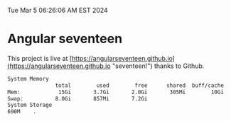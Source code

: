 Tue Mar  5 06:26:06 AM EST 2024

# Angular seventeen


This project is live at [https://angularseventeen.github.io](https://angularseventeen.github.io "seventeen!") thanks to Github.

```bash
System Memory
               total        used        free      shared  buff/cache   available
Mem:            15Gi       3.7Gi       2.0Gi       305Mi        10Gi        11Gi
Swap:          8.0Gi       857Mi       7.2Gi
System Storage
690M	.

